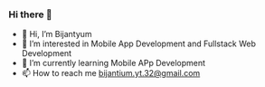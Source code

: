 ### Hi there 👋

- 👋 Hi, I’m Bijantyum
- 👀 I’m interested in Mobile App Development and Fullstack Web Development
- 🌱 I’m currently learning Mobile APp Development
- 📫 How to reach me bijantium.yt.32@gmail.com
